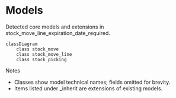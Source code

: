 # Models

Detected core models and extensions in stock_move_line_expiration_date_required.

```mermaid
classDiagram
    class stock_move
    class stock_move_line
    class stock_picking
```

Notes
- Classes show model technical names; fields omitted for brevity.
- Items listed under _inherit are extensions of existing models.

